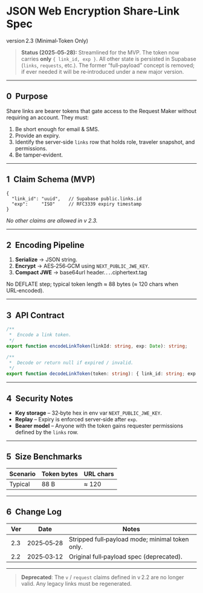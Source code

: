 # JSON Web Encryption **Share‑Link** Spec 
version 2.3 (Minimal‑Token Only)

> **Status (2025‑05‑28):** Streamlined for the MVP. The token now carries **only** `{ link_id, exp }`. All other state is persisted in Supabase (`links`, `requests`, etc.).  The former “full‑payload” concept is removed; if ever needed it will be re‑introduced under a new major version.

---

## 0  Purpose

Share links are bearer tokens that gate access to the Request Maker without requiring an account.  They must:

1. Be short enough for email & SMS.
2. Provide an expiry.
3. Identify the server‑side `links` row that holds role, traveler snapshot, and permissions.
4. Be tamper‑evident.

---

## 1  Claim Schema (MVP)

```jsonc
{
  "link_id": "uuid",   // Supabase public.links.id
  "exp":     "ISO"     // RFC3339 expiry timestamp
}
```

*No other claims are allowed in v 2.3.*

---

## 2  Encoding Pipeline

1. **Serialize** → JSON string.
2. **Encrypt** → AES‑256‑GCM using `NEXT_PUBLIC_JWE_KEY`.
3. **Compact JWE** → base64url header.`..`.ciphertext.tag

No DEFLATE step; typical token length ≈ 88 bytes (≈ 120 chars when URL‑encoded).

---

## 3  API Contract

```ts
/**
 *  Encode a link token.
 */
export function encodeLinkToken(linkId: string, exp: Date): string;

/**
 *  Decode or return null if expired / invalid.
 */
export function decodeLinkToken(token: string): { link_id: string; exp: string } | null;
```

---

## 4  Security Notes

* **Key storage** – 32‑byte hex in env var `NEXT_PUBLIC_JWE_KEY`.
* **Replay** – Expiry is enforced server‑side after `exp`.
* **Bearer model** – Anyone with the token gains requester permissions defined by the `links` row.

---

## 5  Size Benchmarks

| Scenario | Token bytes | URL chars |
| -------- | ----------- | --------- |
| Typical  | 88 B        | ≈ 120     |

---

## 6  Change Log

|  Ver | Date       | Notes                                           |
| ---- | ---------- | ----------------------------------------------- |
|  2.3 | 2025‑05‑28 | Stripped full‑payload mode; minimal token only. |
|  2.2 | 2025‑03‑12 | Original full‑payload spec (deprecated).        |

---

> **Deprecated**: The `v` / `request` claims defined in v 2.2 are no longer valid.  Any legacy links must be regenerated.
